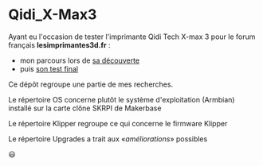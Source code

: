# Qidi_X-Max3

Ayant eu l'occasion de tester l'imprimante Qidi Tech X-max 3 pour le forum français **lesimprimantes3d.fr** :
- mon parcours lors de [sa découverte](https://www.lesimprimantes3d.fr/forum/topic/54298-la-qidi-tech-x-max-3-revue-d%C3%A9taill%C3%A9e/)
- puis [son test final](https://www.lesimprimantes3d.fr/forum/topic/54298-la-qidi-tech-x-max-3-revue-d%C3%A9taill%C3%A9e/)

Ce dépôt regroupe une partie de mes recherches.

Le répertoire OS concerne plutôt le système d'exploitation (Armbian) installé sur la carte clône SKRPI de Makerbase

Le répertoire Klipper regroupe ce qui concerne le firmware Klipper

Le répertoire Upgrades a trait aux «*améliorations*» possibles

:smiley:

